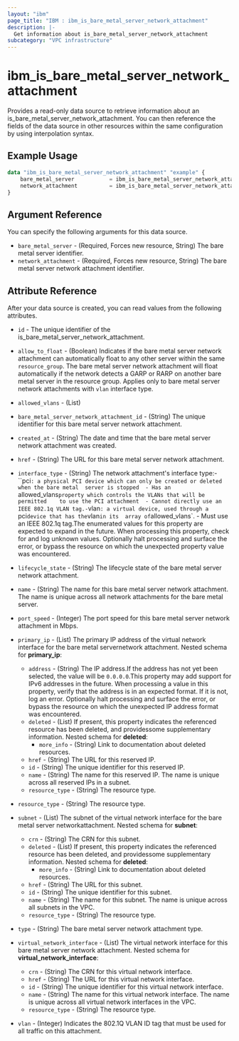 ```yaml
---
layout: "ibm"
page_title: "IBM : ibm_is_bare_metal_server_network_attachment"
description: |-
  Get information about is_bare_metal_server_network_attachment
subcategory: "VPC infrastructure"
---
```


# ibm_is_bare_metal_server_network_attachment

Provides a read-only data source to retrieve information about an is_bare_metal_server_network_attachment. You can then reference the fields of the data source in other resources within the same configuration by using interpolation syntax.

## Example Usage

```terraform
data "ibm_is_bare_metal_server_network_attachment" "example" {
	bare_metal_server 			= ibm_is_bare_metal_server_network_attachment.example.bare_metal_server
	network_attachment 			= ibm_is_bare_metal_server_network_attachment.example.network_attachment
}
```

## Argument Reference

You can specify the following arguments for this data source.

- `bare_metal_server` - (Required, Forces new resource, String) The bare metal server identifier.
- `network_attachment` - (Required, Forces new resource, String) The bare metal server network attachment identifier.

## Attribute Reference

After your data source is created, you can read values from the following attributes.

- `id` - The unique identifier of the is_bare_metal_server_network_attachment.
- `allow_to_float` - (Boolean) Indicates if the bare metal server network attachment can automatically float to any other server within the same `resource_group`. The bare metal server network attachment will float automatically if the network detects a GARP or RARP on another bare metal server in the resource group. Applies only to bare metal server network attachments with `vlan` interface type.

- `allowed_vlans` - (List) 

- `bare_metal_server_network_attachment_id` - (String) The unique identifier for this bare metal server network attachment.

- `created_at` - (String) The date and time that the bare metal server network attachment was created.

- `href` - (String) The URL for this bare metal server network attachment.

- `interface_type` - (String) The network attachment's interface type:- ``pci`: a physical PCI device which can only be created or deleted when the bare metal  server is stopped  - Has an `allowed_vlans` property which controls the VLANs that will be permitted    to use the PCI attachment  - Cannot directly use an IEEE 802.1q VLAN tag.- `vlan`: a virtual device, used through a `pci` device that has the `vlan` in its  array of `allowed_vlans`.  - Must use an IEEE 802.1q tag.The enumerated values for this property are expected to expand in the future. When processing this property, check for and log unknown values. Optionally halt processing and surface the error, or bypass the resource on which the unexpected property value was encountered.

- `lifecycle_state` - (String) The lifecycle state of the bare metal server network attachment.

- `name` - (String) The name for this bare metal server network attachment. The name is unique across all network attachments for the bare metal server.

- `port_speed` - (Integer) The port speed for this bare metal server network attachment in Mbps.

- `primary_ip` - (List) The primary IP address of the virtual network interface for the bare metal servernetwork attachment.
	Nested schema for **primary_ip**:
	- `address` - (String) The IP address.If the address has not yet been selected, the value will be `0.0.0.0`.This property may add support for IPv6 addresses in the future. When processing a value in this property, verify that the address is in an expected format. If it is not, log an error. Optionally halt processing and surface the error, or bypass the resource on which the unexpected IP address format was encountered.
	- `deleted` - (List) If present, this property indicates the referenced resource has been deleted, and providessome supplementary information.
		Nested schema for **deleted**:
		- `more_info` - (String) Link to documentation about deleted resources.
	- `href` - (String) The URL for this reserved IP.
	- `id` - (String) The unique identifier for this reserved IP.
	- `name` - (String) The name for this reserved IP. The name is unique across all reserved IPs in a subnet.
	- `resource_type` - (String) The resource type.

- `resource_type` - (String) The resource type.

- `subnet` - (List) The subnet of the virtual network interface for the bare metal server networkattachment.
	Nested schema for **subnet**:
	- `crn` - (String) The CRN for this subnet.
	- `deleted` - (List) If present, this property indicates the referenced resource has been deleted, and providessome supplementary information.
	Nested schema for **deleted**:
		- `more_info` - (String) Link to documentation about deleted resources.
	- `href` - (String) The URL for this subnet.
	- `id` - (String) The unique identifier for this subnet.
	- `name` - (String) The name for this subnet. The name is unique across all subnets in the VPC.
	- `resource_type` - (String) The resource type.

- `type` - (String) The bare metal server network attachment type.

- `virtual_network_interface` - (List) The virtual network interface for this bare metal server network attachment.
	Nested schema for **virtual_network_interface**:
	- `crn` - (String) The CRN for this virtual network interface.
	- `href` - (String) The URL for this virtual network interface.
	- `id` - (String) The unique identifier for this virtual network interface.
	- `name` - (String) The name for this virtual network interface. The name is unique across all virtual network interfaces in the VPC.
	- `resource_type` - (String) The resource type.

- `vlan` - (Integer) Indicates the 802.1Q VLAN ID tag that must be used for all traffic on this attachment.

